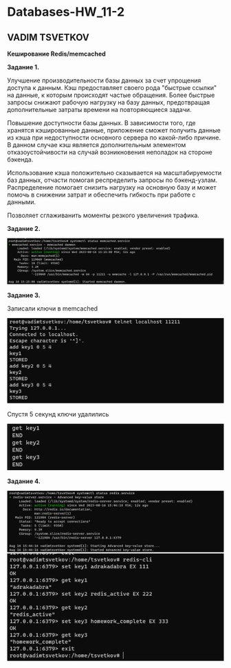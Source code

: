 # Databases-HW_11-2
## VADIM TSVETKOV

**Кеширование Redis/memcached**

**Задание 1.**

Улучшение производительности базы данных за счет упрощения доступа к данным. Кэш предоставляет своего рода "быстрые ссылки" на данные, к которым происходят частые обращения. Более быстрые запросы снижают рабочую нагрузку на базу данных, предотвращая дополнительные затраты времени на повторяющиеся задачи.

Повышение доступности базы данных. В зависимости того, где хранятся кэшированные данные, приложение сможет получить данные из кэша при недоступности основного сервера по какой-либо причине. В данном случае кэш является дополнительным элементом отказоустойчивости на случай возникновения неполадок на стороне бэкенда.

Использование кэша положительно сказывается на масштабируемости баз данных, отчасти помогая респределить запросы по бэкенд-узлам. Распределение помогает снизить нагрузку на основную базу и может помочь в снижении затрат и обеспечить гибкость при работе с данными.

Позволяет сглаживанить моменты резкого увеличения трафика.

**Задание 2.**

![img](https://github.com/vadimtsvetkov/Databases-HW_11-2/blob/main/memcached.jpg)

**Задание 3.**

Записали ключи в memcached

![img](https://github.com/vadimtsvetkov/Databases-HW_11-2/blob/main/stored_keys.jpg)

Спустя 5 секунд ключи удалились

![img](https://github.com/vadimtsvetkov/Databases-HW_11-2/blob/main/end-keys.jpg)

**Задание 4.**

![img](https://github.com/vadimtsvetkov/Databases-HW_11-2/blob/main/redis.jpg)
![img](https://github.com/vadimtsvetkov/Databases-HW_11-2/blob/main/redis_keys.jpg)
